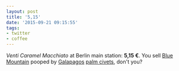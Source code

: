 ```yaml
---
layout: post
title: '5,15'
date: '2015-09-21 09:15:55'
tags:
- twitter
- coffee
---
```


_Venti Caramel Macchiato_ at Berlin main station: __5,15&nbsp;€__.
You sell [Blue Mountain](https://en.wikipedia.org/wiki/Jamaican_Blue_Mountain_Coffee) pooped by [Galapagos](http://www.hrhiggins.co.uk/info/top_coffees_2/) [palm civets](https://en.wikipedia.org/wiki/Kopi_Luwak), don't you?